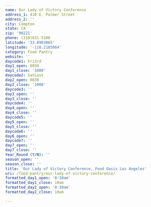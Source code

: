 ```yaml
---
name: Our Lady of Victory Conference
address_1: 410 E. Palmer Street
address_2: ''
city: Compton
state: CA
zip: '90221'
phone: (310)631-5100
latitude: '33.8983065'
longitude: '-118.2185064'
category: Food Pantry
website: ''
daycode1: Fri3rd
day1_open: 0830
day1_close: '1000'
daycode2: SatLast
day2_open: 0830
day2_close: '1000'
daycode3: ''
day3_open: ''
day3_close: ''
daycode4: ''
day4_open: ''
day4_close: ''
daycode5: ''
day5_open: ''
day5_close: ''
daycode6: ''
day6_open: ''
daycode7: ''
day7_open: ''
day7_close: ''
Year_Round (Y/N): ''
season_open: ''
season_close: ''
title: 'Our Lady of Victory Conference, Food Oasis Los Angeles'
uri: /food-pantry/our-lady-of-victory-conference/
formatted_day1_open: '8:30am'
formatted_day1_close: 10am
formatted_day2_open: '8:30am'
formatted_day2_close: 10am

---
```

